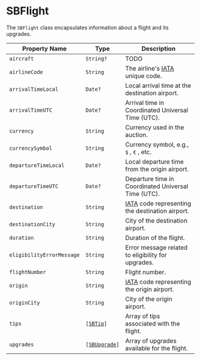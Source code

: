 # SBFlight

The `SBFlight` class encapsulates information about a flight and its upgrades.

| Property Name             | Type                                               | Description                                                              |
|---------------------------|----------------------------------------------------|--------------------------------------------------------------------------|
| `aircraft`                | `String?`                                          | TODO                                                                     |
| `airlineCode`             | `String`                                           | The airline's [IATA](https://www.iata.org/) unique code.                 |
| `arrivalTimeLocal`        | `Date?`                                            | Local arrival time at the destination airport.                           |
| `arrivalTimeUTC`          | `Date?`                                            | Arrival time in Coordinated Universal Time (UTC).                        |
| `currency`                | `String`                                           | Currency used in the auction.                                            |
| `currencySymbol`          | `String`                                           | Currency symbol, e.g., `$` , `€` , etc.                                  |
| `departureTimeLocal`      | `Date?`                                            | Local departure time from the origin airport.                            |
| `departureTimeUTC`        | `Date?`                                            | Departure time in Coordinated Universal Time (UTC).                      |
| `destination`             | `String`                                           | [IATA](https://www.iata.org/) code representing the destination airport. |
| `destinationCity`         | `String`                                           | City of the destination airport.                                         |
| `duration`                | `String`                                           | Duration of the flight.                                                  |
| `eligibilityErrorMessage` | `String`                                           | Error message related to eligibility for upgrades.                       |
| `flightNumber`            | `String`                                           | Flight number.                                                           |
| `origin`                  | `String`                                           | [IATA](https://www.iata.org/) code representing the origin airport.      |
| `originCity`              | `String`                                           | City of the origin airport.                                              |
| `tips`                    | <code>[[SBTip](object-model/sbtip)]</code>         | Array of tips associated with the flight.                                |
| `upgrades`                | <code>[[SBUpgrade](object-model/sbupgrade)]</code> | Array of upgrades available for the flight.                              |

